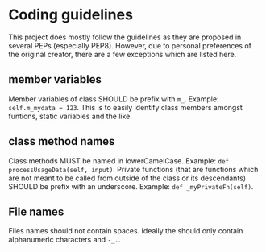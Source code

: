 # Coding guidelines

This project does mostly follow the guidelines as they are proposed in several PEPs (especially PEP8). However, due to personal preferences of the original creator, there are a few exceptions which are listed here.

## member variables

Member variables of class SHOULD be prefix with `m_`. Example: `self.m_mydata = 123`. This is to easily identify class members amongst funtions, static variables and the like.

## class method names

Class methods MUST be named in lowerCamelCase. Example: `def processUsageData(self, input)`. Private functions (that are functions which are not meant to be called from outside of the class or its descendants) SHOULD be prefix with an underscore. Example: `def _myPrivateFn(self)`.

## File names

Files names should not contain spaces. Ideally the should only contain alphanumeric characters and `-_.`.
